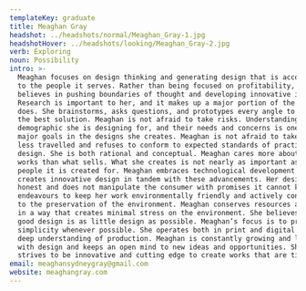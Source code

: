 ```yaml
---
templateKey: graduate
title: Meaghan Gray
headshot: ../headshots/normal/Meaghan_Gray-1.jpg
headshotHover: ../headshots/looking/Meaghan_Gray-2.jpg
verb: Exploring
noun: Possibility
intro: >-
  Meaghan focuses on design thinking and generating design that is accommodating
  to the people it serves. Rather than being focused on profitability, Meaghan
  believes in pushing boundaries of thought and developing innovative ideas.
  Research is important to her, and it makes up a major portion of the work she
  does. She brainstorms, asks questions, and prototypes every angle to achieve
  the best solution. Meaghan is not afraid to take risks. Understanding the
  demographic she is designing for, and their needs and concerns is one of her
  major goals in the designs she creates. Meaghan is not afraid to take the path
  less travelled and refuses to conform to expected standards of practice in
  design. She is both rational and conceptual. Meaghan cares more about what
  works than what sells. What she creates is not nearly as important as the
  people it is created for. Meaghan embraces technological development and
  creates innovative design in tandem with these advancements. Her design is
  honest and does not manipulate the consumer with promises it cannot keep. She
  endeavours to keep her work environmentally friendly and actively contributes
  to the preservation of the environment. Meaghan conserves resources and works
  in a way that creates minimal stress on the environment. She believes that
  good design is as little design as possible. Meaghan’s focus is to provide
  simplicity whenever possible. She operates both in print and digital and has a
  deep understanding of production. Meaghan is constantly growing and learning
  with design and keeps an open mind to new ideas and opportunities. She always
  strives to be innovative and cutting edge to create works that are timeless.
email: meaghansydneygray@gmail.com
website: meaghangray.com
---
```


